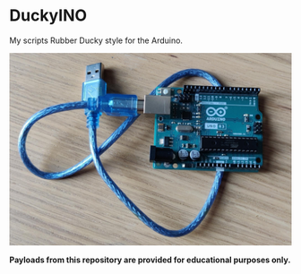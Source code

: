 # DuckyINO

My scripts Rubber Ducky style for the Arduino.

![arduino](https://github.com/P-ict0/duckyINO/blob/main/arduino.jpeg?raw=true)

**Payloads from this repository are provided for educational purposes only.**
